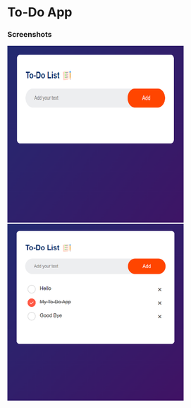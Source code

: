 # To-Do App

### Screenshots

<img src="https://github.com/mustafacoban96/Javascript-beginner-projects/blob/master/To-Do-App/screenshots/first.png" width="400" height="400" /> <img src="https://github.com/mustafacoban96/Javascript-beginner-projects/blob/master/To-Do-App/screenshots/second.png" width="400" height="400" />

